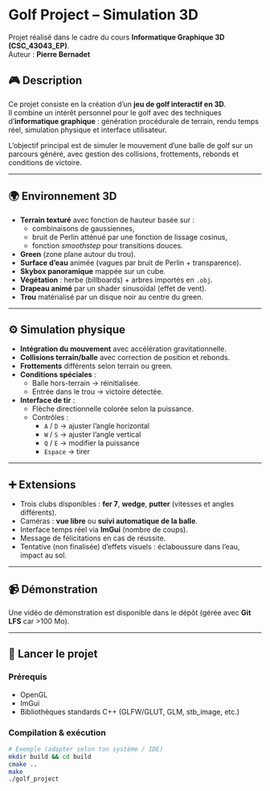 # Golf Project – Simulation 3D

Projet réalisé dans le cadre du cours **Informatique Graphique 3D (CSC_43043_EP)**.  
Auteur : **Pierre Bernadet**

## 🎮 Description

Ce projet consiste en la création d’un **jeu de golf interactif en 3D**.  
Il combine un intérêt personnel pour le golf avec des techniques d’**informatique graphique** : génération procédurale de terrain, rendu temps réel, simulation physique et interface utilisateur.

L’objectif principal est de simuler le mouvement d’une balle de golf sur un parcours généré, avec gestion des collisions, frottements, rebonds et conditions de victoire.

---

## 🌍 Environnement 3D

- **Terrain texturé** avec fonction de hauteur basée sur :
  - combinaisons de gaussiennes,
  - bruit de Perlin atténué par une fonction de lissage cosinus,
  - fonction *smoothstep* pour transitions douces.
- **Green** (zone plane autour du trou).
- **Surface d’eau** animée (vagues par bruit de Perlin + transparence).
- **Skybox panoramique** mappée sur un cube.
- **Végétation** : herbe (billboards) + arbres importés en `.obj`.
- **Drapeau animé** par un shader sinusoïdal (effet de vent).
- **Trou** matérialisé par un disque noir au centre du green.

---

## ⚙️ Simulation physique

- **Intégration du mouvement** avec accélération gravitationnelle.  
- **Collisions terrain/balle** avec correction de position et rebonds.  
- **Frottements** différents selon terrain ou green.  
- **Conditions spéciales** :
  - Balle hors-terrain → réinitialisée.
  - Entrée dans le trou → victoire détectée.  
- **Interface de tir** :
  - Flèche directionnelle colorée selon la puissance.
  - Contrôles :  
    - `A` / `D` → ajuster l’angle horizontal  
    - `W` / `S` → ajuster l’angle vertical  
    - `Q` / `E` → modifier la puissance  
    - `Espace` → tirer  

---

## ➕ Extensions

- Trois clubs disponibles : **fer 7**, **wedge**, **putter** (vitesses et angles différents).  
- Caméras : **vue libre** ou **suivi automatique de la balle**.  
- Interface temps réel via **ImGui** (nombre de coups).  
- Message de félicitations en cas de réussite.  
- Tentative (non finalisée) d’effets visuels : éclaboussure dans l’eau, impact au sol.

---

## 📹 Démonstration

Une vidéo de démonstration est disponible dans le dépôt (gérée avec **Git LFS** car >100 Mo).

---

## 🚀 Lancer le projet

### Prérequis
- OpenGL  
- ImGui  
- Bibliothèques standards C++ (GLFW/GLUT, GLM, stb_image, etc.)  

### Compilation & exécution
```bash
# Exemple (adapter selon ton système / IDE)
mkdir build && cd build
cmake ..
make
./golf_project
